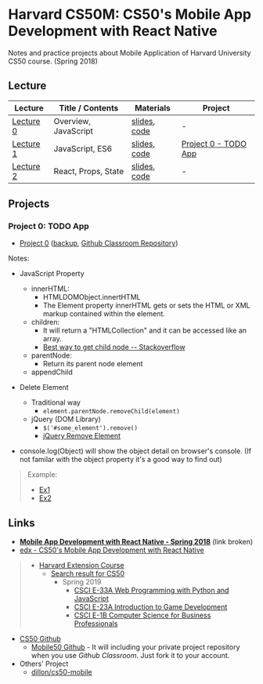 # Harvard CS50M: CS50's Mobile App Development with React Native

Notes and practice projects about Mobile Application of Harvard University CS50 course. (Spring 2018)

## Lecture

| Lecture                                                           | Title / Contents     | Materials                                                                | Project                                     |
| ----------------------------------------------------------------- | -------------------- | ------------------------------------------------------------------------ | ------------------------------------------- |
| [Lecture 0](https://video.cs50.net/mobile/2018/spring/lectures/0) | Overview, JavaScript | [slides](Lectures/Lecture0/lecture0.pdf), [code](Lectures/Lecture0/src0) | -                                           |
| [Lecture 1](https://video.cs50.net/mobile/2018/spring/lectures/1) | JavaScript, ES6      | [slides](Lectures/Lecture1/lecture1.pdf), [code](Lectures/Lecture1/src1) | [Project 0 - TODO App](#project-0-todo-app) |
| [Lecture 2](https://video.cs50.net/mobile/2018/spring/lectures/2) | React, Props, State  | [slides](Lectures/Lecture2/lecture2.pdf), [code](Lectures/Lecture2/src2) | -                                           |

## Projects

### Project 0: TODO App

* [Project 0](https://docs.cs50.net/mobile/2018/x/projects/0/project0.html) ([backup](Projects/Project0.md), [Github Classroom Repository](https://github.com/mobile50/project0-daviddwlee84))

Notes:

* JavaScript Property
  * innerHTML:
    * HTMLDOMObject.innertHTML
    * The Element property innerHTML gets or sets the HTML or XML markup contained within the element.
  * children:
    * It will return a "HTMLCollection" and it can be accessed like an array.
    * [Best way to get child node -- Stackoverflow](https://stackoverflow.com/questions/10381296/best-way-to-get-child-nodes)
  * parentNode:
    * Return its parent node element
  * appendChild

* Delete Element
  * Traditional way
    * `element.parentNode.removeChild(element)`
  * jQuery (DOM Library)
    * `$('#some_element').remove()`
    * [jQuery Remove Element](https://www.w3schools.com/jquery/jquery_dom_remove.asp)

* console.log(Object) will show the object detail on browser's console. (If not familar with the object property it's a good way to find out)

> Example:
>
> * [Ex1](https://github.com/GeekNabil/Todo-VanillaJS/blob/master/script.js)
> * [Ex2](https://github.com/jhhayashi/react-native-course/tree/master/project0/solution)

## Links

* [**Mobile App Development with React Native - Spring 2018**](https://cs50.github.io/mobile/) (link broken)
* [edx - CS50's Mobile App Development with React Native](https://www.edx.org/course/cs50s-mobile-app-development-with-react-native)

> * [Harvard Extension Course](https://www.extension.harvard.edu/)
>   * [Search result for CS50](https://www.extension.harvard.edu/course-catalog/courses?keyword=cs50)
>     * Spring 2019
>       * [CSCI E-33A Web Programming with Python and JavaScript](https://www.extension.harvard.edu/course-catalog/courses/web-programming-with-python-and-javascript/25184?keyword=cs50)
>       * [CSCI E-23A Introduction to Game Development](https://www.extension.harvard.edu/course-catalog/courses/introduction-to-game-development/25183?keyword=cs50)
>       * [CSCI E-1B Computer Science for Business Professionals](https://www.extension.harvard.edu/course-catalog/courses/computer-science-for-business-professionals/25393?keyword=cs50)

* [CS50 Github](https://github.com/cs50)
  * [Mobile50 Github](https://github.com/mobile50) - It will including your private project repository when you use *Github Classroom*. Just fork it to your account.
* Others' Project
  * [dillon/cs50-mobile](https://github.com/dillon/cs50-mobile)

